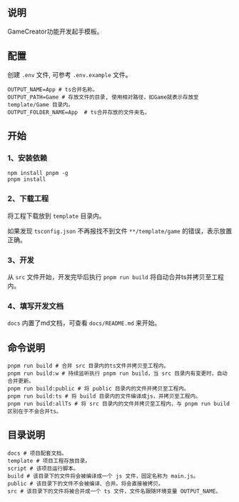 ## 说明

GameCreator功能开发起手模板。

## 配置

创建 `.env` 文件, 可参考 `.env.example` 文件。

```env
OUTPUT_NAME=App # ts合并名称。
OUTPUT_PATH=Game # 存放文件的目录, 使用相对路径，如Game就表示存放至 template/Game 目录内。
OUTPUT_FOLDER_NAME=App  # ts合并存放的文件夹名。
```

## 开始

### 1、安装依赖

```shell
npm install pnpm -g
pnpm install
```

### 2、下载工程

将工程下载放到 `template` 目录内。

如果发现 `tsconfig.json` 不再报找不到文件 `**/template/game` 的错误，表示放置正确。

### 3、开发

从 `src` 文件开始，开发完毕后执行 `pnpm run build` 将自动合并ts并拷贝至工程内。

### 4、填写开发文档

`docs` 内置了md文档，可查看 `docs/README.md` 来开始。

## 命令说明

```shell
pnpm run build # 合并 src 目录内的ts文件并拷贝至工程内。
pnpm run build:w # 持续监听执行 pnpm run build，当 src 目录内有变更时，自动合并更新。
pnpm run build:public # 将 public 目录内的文件并拷贝至工程内。
pnpm run build:ts # 将 build 目录内的文件编译成js，并拷贝至工程内。
pnpm run build:allTs # 将 src 目录内的文件并拷贝至工程内，与 pnpm run build 区别在于不会合并ts。
```

## 目录说明

```shell
docs # 项目配套文档。
template # 项目工程存放目录。
script # 该项目运行脚本。
build # 该目录下的文件将会被编译成一个 js 文件，固定名称为 main.js。
public # 该目录下的文件不会被编译、合并。将会直接被拷贝。
src # 该目录下的文件将被合并成一个 ts 文件，文件名跟随环境变量 OUTPUT_NAME。
```
